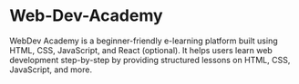 # Web-Dev-Academy
WebDev Academy is a beginner-friendly e-learning platform built using HTML, CSS, JavaScript, and React (optional). It helps users learn web development step-by-step by providing structured lessons on HTML, CSS, JavaScript, and more. 
